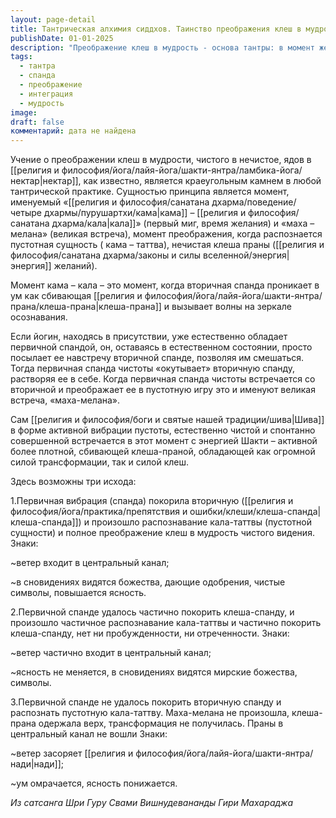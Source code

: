 ```yaml
---
layout: page-detail
title: Тантрическая алхимия сиддхов. Таинство преображения клеш в мудрости
publishDate: 01-01-2025
description: "Преображение клеш в мудрость - основа тантры: в момент желания (кама-кала) чистая спанда встречается с клеша-энергией, и при правильном присутствии происходит великая встреча (маха-мелана), где нечистое растворяется в чистом. Возможны три исхода: полное преображение (ветер входит в центральный канал, ясность возрастает), частичное (ясность не меняется), или неудача (ум омрачается). Ключ - распознавание пустотной сущности и интеграция энергий."
tags:
  - тантра
  - спанда
  - преображение
  - интеграция
  - мудрость
image: 
draft: false
комментарий: дата не найдена
---
```

Учение о преображении клеш в мудрости, чистого в нечистое, ядов в [[религия и философия/йога/лайя-йога/шакти-янтра/ламбика-йога/нектар|нектар]], как известно, является краеугольным камнем в любой тантрической практике. Сущностью принципа является момент, именуемый «[[религия и философия/санатана дхарма/поведение/четыре дхармы/пурушартхи/кама|кама]] – [[религия и философия/санатана дхарма/кала|кала]]» (первый миг, время желания) и «маха – мелана» (великая встреча), момент преображения, когда распознается пустотная сущность ( кама – таттва), нечистая клеша праны ([[религия и философия/санатана дхарма/законы и силы вселенной/энергия|энергия]] желаний).

 Момент кама – кала – это момент, когда вторичная спанда проникает в ум как сбивающая [[религия и философия/йога/лайя-йога/шакти-янтра/прана/клеша-прана|клеша-прана]] и вызывает волны на зеркале осознавания.

 Если йогин, находясь в присутствии, уже естественно обладает первичной спандой, он, оставаясь в естественном состоянии, просто посылает ее навстречу вторичной спанде, позволяя им смешаться. Тогда первичная спанда чистоты «окутывает» вторичную спанду, растворяя ее в себе. Когда первичная спанда чистоты встречается со вторичной и преображает ее в пустотную игру это и именуют великая встреча, «маха-мелана».

 Сам [[религия и философия/боги и святые нашей традиции/шива|Шива]] в форме активной вибрации пустоты, естественно чистой и спонтанно совершенной встречается в этот момент с энергией Шакти – активной более плотной, сбивающей клеша-праной, обладающей как огромной силой трансформации, так и силой клеш.

 Здесь возможны три исхода:

 1.Первичная вибрация (спанда) покорила вторичную ([[религия и философия/йога/практика/препятствия и ошибки/клеши/клеша-спанда|клеша-спанда]]) и произошло распознавание кала-таттвы (пустотной сущности) и полное преображение клеш в мудрость чистого видения. Знаки:

 \~ветер входит в центральный канал;

 \~в сновидениях видятся божества, дающие одобрения, чистые символы, повышается ясность.

 2.Первичной спанде удалось частично покорить клеша-спанду, и произошло частичное распознавание кала-таттвы и частично покорить клеша-спанду, нет ни пробужденности, ни отреченности. Знаки:

 \~ветер частично входит в центральный канал;

 \~ясность не меняется, в сновидениях видятся мирские божества, символы.

 3.Первичной спанде не удалось покорить вторичную спанду и распознать пустотную кала-таттву. Маха-мелана не произошла, клеша-прана одержала верх, трансформация не получилась. Праны в центральный канал не вошли Знаки:

 \~ветер засоряет [[религия и философия/йога/лайя-йога/шакти-янтра/нади|нади]];

 \~ум омрачается, ясность понижается.

*Из сатсанга Шри Гуру Свами Вишнудевананды Гири Махараджа*

